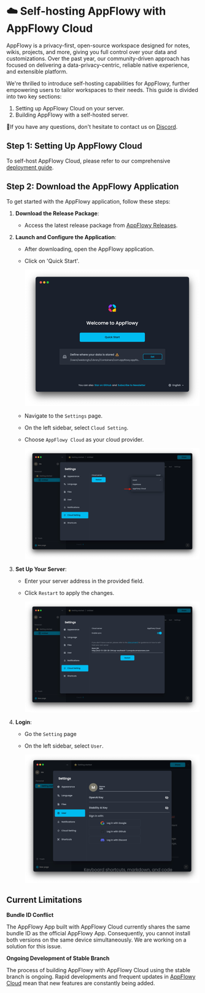 # ☁️ Self-hosting AppFlowy with AppFlowy Cloud

AppFlowy is a privacy-first, open-source workspace designed for notes, wikis, projects, and more, giving you full control over your data and customizations. Over the past year, our community-driven approach has focused on delivering a data-privacy-centric, reliable native experience, and extensible platform.

We're thrilled to introduce self-hosting capabilities for AppFlowy, further empowering users to tailor workspaces to their needs. This guide is divided into two key sections:

1. Setting up AppFlowy Cloud on your server.
2. Building AppFlowy with a self-hosted server.

🙏If you have any questions, don't hesitate to contact us on [Discord](https://discord.gg/7kmZgcvA).

## Step 1: Setting Up AppFlowy Cloud

To self-host AppFlowy Cloud, please refer to our comprehensive [deployment guide](https://github.com/AppFlowy-IO/AppFlowy-Cloud/blob/main/doc/DEPLOYMENT.md).


## Step 2: Download the AppFlowy Application

To get started with the AppFlowy application, follow these steps:

1. **Download the Release Package**:
    - Access the latest release package from [AppFlowy Releases](https://github.com/AppFlowy-IO/AppFlowy-with-AppFlowy-Cloud-Build/releases).

2. **Launch and Configure the Application**:
    - After downloading, open the AppFlowy application.
    - Click on 'Quick Start'.

      ![Quick Start](../assets/quick_start.png)

    - Navigate to the `Settings` page.
    - On the left sidebar, select `Cloud Setting`.
    - Choose `AppFlowy Cloud` as your cloud provider.

      ![Choose AppFlowy Cloud](../assets/choose_appflowy_cloud.png)

3. **Set Up Your Server**:
    - Enter your server address in the provided field.
    - Click `Restart` to apply the changes.

      ![Fill AppFlowy Cloud](../assets/fill_appflowy_cloud.png)

4. **Login**:
   - Go the `Setting` page
   - On the left sidebar, select `User`.
   
     ![img.png](../assets/login_page.png)
   
## Current Limitations

**Bundle ID Conflict**

The AppFlowy App built with AppFlowy Cloud currently shares the same bundle ID as the official AppFlowy App. Consequently,
you cannot install both versions on the same device simultaneously. We are working on a solution for this issue.

**Ongoing Development of Stable Branch**

The process of building AppFlowy with AppFlowy Cloud using the stable branch is ongoing. Rapid developments and frequent
updates in [AppFlowy Cloud](https://github.com/AppFlowy-IO/AppFlowy-Cloud) mean that new features are constantly being added.
